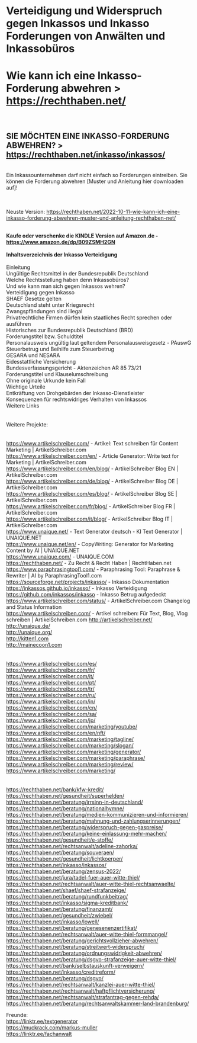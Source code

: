 # Verteidigung und Widerspruch gegen Inkassos und Inkasso Forderungen von Anwälten und Inkassobüros

<strong><h1>Wie kann ich eine Inkasso-Forderung abwehren > https://rechthaben.net/</h1></strong><br>
<strong><h2>SIE MÖCHTEN EINE INKASSO-FORDERUNG ABWEHREN? > https://rechthaben.net/inkasso/inkassos/</h2></strong><br>
Ein Inkassounternehmen darf nicht einfach so Forderungen eintreiben. Sie können die Forderung abwehren [Muster und Anleitung hier downloaden auf]!

<br><br>
Neuste Version: https://rechthaben.net/2022-10-11-wie-kann-ich-eine-inkasso-forderung-abwehren-muster-und-anleitung-rechthaben-net/
<br><br>

<strong>Kaufe oder verschenke die KINDLE Version auf Amazon.de - https://www.amazon.de/dp/B09ZSMH2GN </strong>
<br><br>
<b>Inhaltsverzeichnis der Inkasso Verteidigung</b><br><br>
Einleitung<br>
Ungültige Rechtsmittel in der Bundesrepublik Deutschland<br>
Welche Rechtsstellung haben denn Inkassobüros?<br>
Und wie kann man sich gegen Inkassos wehren?<br>
Verteidigung gegen Inkasso<br>
SHAEF Gesetze gelten<br>
Deutschland steht unter Kriegsrecht<br>
Zwangspfändungen sind illegal<br>
Privatrechtliche Firmen dürfen kein staatliches Recht sprechen oder ausführen<br>
Historisches zur Bundesrepublik Deutschland (BRD)<br>
Forderungstitel bzw. Schuldtitel<br>
Personalausweis ungültig laut geltendem Personalausweisgesetz - PAuswG<br>
Steuerbetrug und Beihilfe zum Steuerbetrug<br>
GESARA und NESARA<br>
Eidesstattliche Versicherung<br>
Bundesverfassungsgericht - Aktenzeichen AR 85 73/21<br>
Forderungstitel und Klauselumschreibung<br>
Ohne originale Urkunde kein Fall<br>
Wichtige Urteile<br>
Entkräftung von Drohgebärden der Inkasso-Dienstleister<br>
Konsequenzen für rechtswidriges Verhalten von Inkassos<br>
Weitere Links<br>
<br><br>
Weitere Projekte:<br>
<br><br>
https://www.artikelschreiber.com/ - Artikel: Text schreiben für Content Marketing | ArtikelSchreiber.com<br>
https://www.artikelschreiber.com/en/ - Article Generator: Write text for Marketing | ArtikelSchreiber.com<br>
https://www.artikelschreiber.com/en/blog/ - ArtikelSchreiber Blog EN | ArtikelSchreiber.com<br>
https://www.artikelschreiber.com/de/blog/ - ArtikelSchreiber Blog DE  | ArtikelSchreiber.com<br>
https://www.artikelschreiber.com/es/blog/ - ArtikelSchreiber Blog SE  | ArtikelSchreiber.com<br>
https://www.artikelschreiber.com/fr/blog/ - ArtikelSchreiber Blog FR  | ArtikelSchreiber.com<br>
https://www.artikelschreiber.com/it/blog/ - ArtikelSchreiber Blog IT  | ArtikelSchreiber.com<br>
https://www.unaique.net/ - Text Generator deutsch - KI Text Generator | UNAIQUE.NET <br>
https://www.unaique.net/en/ - CopyWriting: Generator for Marketing Content by AI | UNAIQUE.NET<br>
https://www.unaique.com/ - UNAIQUE.COM<br>
https://rechthaben.net/ - Zu Recht & Recht Haben | RechtHaben.net<br>
https://www.paraphrasingtool1.com/ - Paraphrasing Tool: Paraphrase & Rewriter | AI by ParaphrasingTool1.com<br>
https://sourceforge.net/projects/inkasso/ - Inkasso Dokumentation<br>
https://inkassos.github.io/inkasso/ - Inkasso Verteidigung<br>
https://github.com/inkassos/inkasso - Inkasso Betrug aufgedeckt<br>
https://www.artikelschreiber.com/status/ - ArtikelSchreiber.com Changelog and Status Information<br>
https://www.artikelschreiben.com/ - Artikel schreiben: Für Text, Blog, Vlog schreiben | ArtikelSchreiben.com
http://artikelschreiber.net/<br> 
http://unaique.de/<br> 
http://unaique.org/<br>
http://kitten1.com<br>
http://mainecoon1.com<br>
<br><br>
https://www.artikelschreiber.com/es/<br />
https://www.artikelschreiber.com/fr/<br />
https://www.artikelschreiber.com/it/<br />
https://www.artikelschreiber.com/pt/<br />
https://www.artikelschreiber.com/tr/<br />
https://www.artikelschreiber.com/ru/<br />
https://www.artikelschreiber.com/in/<br />
https://www.artikelschreiber.com/cn/<br />
https://www.artikelschreiber.com/sa/<br />
https://www.artikelschreiber.com/jp/<br />
https://www.artikelschreiber.com/marketing/youtube/<br />
https://www.artikelschreiber.com/en/nft/<br />
https://www.artikelschreiber.com/marketing/tagline/<br />
https://www.artikelschreiber.com/marketing/slogan/<br />
https://www.artikelschreiber.com/marketing/generator/<br />
https://www.artikelschreiber.com/marketing/paraphrase/<br />
https://www.artikelschreiber.com/marketing/review/<br />
https://www.artikelschreiber.com/marketing/<br />
<br><br>
https://rechthaben.net/bank/kfw-kredit/<br>
https://rechthaben.net/gesundheit/superhelden/<br>
https://rechthaben.net/beratung/irrsinn-in-deutschland/<br>
https://rechthaben.net/beratung/nationalhymne/<br>
https://rechthaben.net/beratung/medien-kommunizieren-und-informieren/<br>
https://rechthaben.net/beratung/mahnung-und-zahlungserinnerungen/<br>
https://rechthaben.net/beratung/widerspruch-gegen-gaspreise/<br>
https://rechthaben.net/beratung/keine-einlassung-mehr-machen/<br>
https://rechthaben.net/gesundheit/e-stoffe/<br>
https://rechthaben.net/rechtsanwalt/adeline-zahorka/<br>
https://rechthaben.net/beratung/souveraen/<br>
https://rechthaben.net/gesundheit/lichtkoerper/<br>
https://rechthaben.net/inkasso/inkassos/<br>
https://rechthaben.net/beratung/zensus-2022/<br>
https://rechthaben.net/jura/tadel-fuer-auer-witte-thiel/<br>
https://rechthaben.net/rechtsanwalt/auer-witte-thiel-rechtsanwaelte/<br>
https://rechthaben.net/shaef/shaef-strafanzeige/<br>
https://rechthaben.net/beratung/rundfunkbeitrag/<br>
https://rechthaben.net/inkasso/sigma-kreditbank/<br>
https://rechthaben.net/beratung/finanzamt/<br>
https://rechthaben.net/gesundheit/zwiebel/<br>
https://rechthaben.net/inkasso/lowell/<br>
https://rechthaben.net/beratung/genesenenzertifikat/<br>
https://rechthaben.net/rechtsanwalt/auer-witte-thiel-formmangel/<br>
https://rechthaben.net/beratung/gerichtsvollzieher-abwehren/<br>
https://rechthaben.net/beratung/streitwert-widerspruch/<br>
https://rechthaben.net/beratung/ordnungswidrigkeit-abwehren/<br>
https://rechthaben.net/beratung/dsgvo-strafanzeige-auer-witte-thiel/<br>
https://rechthaben.net/bank/selbstauskunft-verweigern/<br>
https://rechthaben.net/inkasso/creditreform/<br>
https://rechthaben.net/beratung/dsgvo/<br>
https://rechthaben.net/rechtsanwalt/kanzlei-auer-witte-thiel/<br>
https://rechthaben.net/rechtsanwalt/haftpflichtversicherung/<br>
https://rechthaben.net/rechtsanwalt/strafantrag-gegen-rehda/<br>
https://rechthaben.net/beratung/rechtsanwaltskammer-land-brandenburg/<br>

Freunde:<br>
https://linktr.ee/textgenerator<br>
https://muckrack.com/markus-muller<br>
https://linktr.ee/fachanwalt<br>
